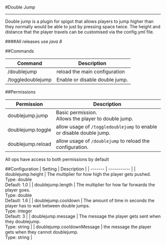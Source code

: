 #Double Jump
***
Double jump is a plugin for spigot that allows players to jump higher than they normally would be able to just by pressing space twice. The height and distance that the player travels can be customised via the config.yml file.

####All releases use _java 8_

##Commands

| Command | Description |
| ------- | ----------- |
| /doublejump | reload the main configuration |
| /toggledoublejump | Enable or disable double jump. |

##Permissions

| Permission | Description |
| ---------- | ----------- |
| doublejump.jump | Basic permission.<br>Allows the player to double jump.
| doublejump.toggle | allow usage of ```/toggledoublejump``` to enable or disable double jump. |
| doublejump.reload | allow usage of ```/doublejump``` to reload the configuration. |

All ops have access to both permissions by default

##Configuration
| Setting | Description |
| ------- | ----------- |
| doublejump.height | The multiplier for how high the player gets pushed.<br>Type: double<br>Default: 1.0 |
| doublejump.length | The multiplier for how far forwards the player goes.<br>Type: double<br>Default: 1.6 |
| doublejump.cooldown | The amount of time in seconds the player has to wait between double jumps.<br>Type: integer<br>Default: 3 |
| doublejump.message | The message the player gets sent when they doublejump.<br>Type: string |
| doublejump.cooldownMessage | the message the player gets when they cannot doublejump.<br>Type: string |
